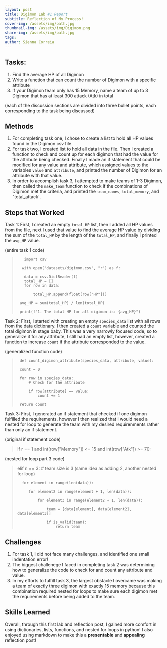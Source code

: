 ```yaml
---
layout: post
title: Digimon Lab #1 Report
subtitle: Reflection of My Process!
cover-img: /assets/img/path.jpg
thumbnail-img: /assets/img/Digimon.png
share-img: /assets/img/path.jpg
tags: 
author: Sienna Correia
---
```


## Tasks:
1. Find the average HP of all Digimon
2. Write a function that can count the number of Digimon with a specific attribute
3. If your Digimon team only has 15 Memory, name a team of up to 3 Digimon that has at least 300 attack (Atk) in total

(each of the discussion sections are divided into three bullet points, each corresponding to the task being discussed) 

## Methods
1. For completing task one, I chose to create a list to hold all HP values found in the Digimon csv file. 
2. For task two, I created list to hold all data in the file. Then I created a function to check and count up for each digimon that had the value for the attribute being checked. Finally I made an if statement that could be modified for any value and attribute, which assigned values to the variables `value` and `attribute`, and printed the number of Digimon for an attribute with that value.    
3. In order to accomplish task 3, I attempted to make teams of 1-3 Digimon, then called the `make_team` function to check if the combinations of Digimon met the criteria, and printed the `team_names`, `total_memory`, and "total_attack`.

## Steps that Worked
Task 1: First, I created an empty `total_HP` list, then I added all HP values from the file, next I used that value to find the average HP value by dividing the sum of the `total_HP` by the length of the `total_HP`, and finally I printed the `avg_HP` value.

(entire task 1 code)
>        import csv
> 
>       with open("datasets/digimon.csv", "r") as f:
> 
>        data = csv.DictReader(f)
>        total_HP = []   
>        for row in data:
> 
>            total_HP.append(float(row["HP"]))
>       
>      avg_HP = sum(total_HP) / len(total_HP)
> 
>      print(f"1. The total HP for all digimon is: {avg_HP}")

Task 2: First, I started with creating an empty `species_data` list with all rows from the data dictionary. I then created a `count` variable and counted the total digimon in stage baby. This was a very narrowly focused code, so to generalize it for any attribute, I still had an empty list, however, created a function to  increase `count` if the attribute corresponded to the value.

(generalized function code)
>      def count_digimon_attribute(species_data, attribute, value):
>
>      count = 0
>
>      for row in species_data:
>          # Check for the attribute
>
>          if row[attribute] == value:
>              count += 1
>
>      return count

Task 3: First, I generated an if statement that checked if one digimon fulfilled the requirements, however I then realized that I would need a nested for loop to generate the team with my desired requirenments rather than only an if statement. 

(original if statement code)
>    if r == 1 and int(row["Memory"]) <= 15 and int(row["Atk"]) >= 70:

(nested for loop part 3 code)
>    elif n == 3: # team size is 3 (same idea as adding 2, another nested for loop)
> 
>       for element in range(len(data)):
> 
>          for element2 in range(element + 1, len(data)):
> 
>              for element3 in range(element2 + 1, len(data)):
> 
>                  team = [data[element], data[element2], data[element3]]
> 
>                  if is_valid(team):
>                      return team


## Challenges
1. For task 1, I did not face many challenges, and identified one small indentation error!
2. The biggest challenege I faced in completing task 2 was determining how to generalize the code to check for and count any attribute and value. 
3. In my efforts to fulfill task 3, the largest obstacle I overcame was making a team of exactly three digimon with exactly 15 memory because this combination required nested for loops to make sure each digimon met the requirements before being added to the team. 


## Skills Learned
Overall, through this first lab and reflection post, I gained more comfort in using dictionaries, lists, functions, and nested for loops in python! I also enjoyed using markdown to make this a **presentable** and **appealing** reflection post!
